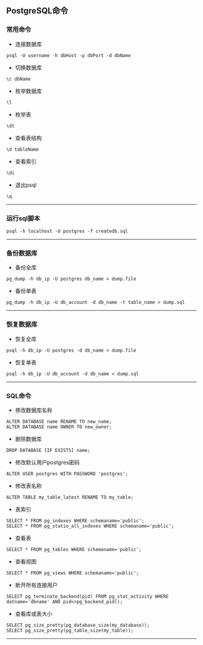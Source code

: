 ## PostgreSQL命令

### 常用命令
* 连接数据库
```
psql -U username -h dbHost -p dbPort -d dbName
```
* 切换数据库
```
\c dbName
```
* 枚举数据库
```
\l
```
* 枚举表
```
\dt
```
* 查看表结构
```
\d tableName
```
* 查看索引
```
\di
```
* 退出psql
```
\q
```
***

### 运行sql脚本
```
psql -h localhost -U postgres -f createdb.sql
```
***

### 备份数据库
* 备份全库
```
pg_dump -h db_ip -U postgres db_name > dump.file
```
* 备份单表
```
pg_dump -h db_ip -U db_account -d db_name -t table_name > dump.sql
```
***

### 恢复数据库
* 恢复全库
```
psql -h db_ip -U postgres -d db_name < dump.file
```
* 恢复单表
```
psql -h db_ip -U db_account -d db_name < dump.sql
```
***

### SQL命令
* 修改数据库名称
```
ALTER DATABASE name RENAME TO new_name;
ALTER DATABASE name OWNER TO new_owner;
```
* 删除数据库
```
DROP DATABASE [IF EXISTS] name;
```
* 修改默认用户postgres密码
```
ALTER USER postgres WITH PASSWORD 'postgres';
```
* 修改表名称
```
ALTER TABLE my_table_latest RENAME TO my_table;
```
* 表索引
```
SELECT * FROM pg_indexes WHERE schemaname='public';
SELECT * FROM pg_statio_all_indexes WHERE schemaname='public';
```
* 查看表
```
SELECT * FROM pg_tables WHERE schemaname='public';
```
* 查看视图
```
SELECT * FROM pg_views WHERE schemaname='public';
```
* 断开所有连接用户
```
SELECT pg_terminate_backend(pid) FROM pg_stat_activity WHERE datname='dbname' AND pid<>pg_backend_pid();
```
* 查看库或表大小
```
SELECT pg_size_pretty(pg_database_size(my_database));
SELECT pg_size_pretty(pg_table_size(my_table));
```
***
